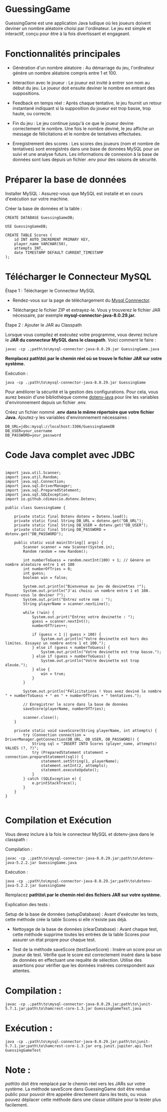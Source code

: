 # GuessingGame

GuessingGame est une application Java ludique où les joueurs doivent deviner un nombre aléatoire 
choisi par l'ordinateur. Le jeu est simple et interactif, conçu pour être à la fois divertissant 
et engageant.

# Fonctionnalités principales

- Génération d'un nombre aléatoire :
Au démarrage du jeu, l'ordinateur génère un nombre aléatoire compris entre 1 et 100.

- Interaction avec le joueur :
Le joueur est invité à entrer son nom au début du jeu.
Le joueur doit ensuite deviner le nombre en entrant des suppositions.

- Feedback en temps réel :
Après chaque tentative, le jeu fournit un retour instantané indiquant si la supposition du joueur est trop basse, trop haute, ou correcte.

- Fin du jeu :
Le jeu continue jusqu'à ce que le joueur devine correctement le nombre.
Une fois le nombre deviné, le jeu affiche un message de félicitations et le nombre de tentatives effectuées.

- Enregistrement des scores :
Les scores des joueurs (nom et nombre de tentatives) sont enregistrés dans une base de données MySQL pour un suivi et une analyse futurs.
Les informations de connexion à la base de données sont lues depuis un fichier .env pour des raisons de sécurité.



# Préparer la base de données

Installer MySQL : Assurez-vous que MySQL est installé et en cours d'exécution sur votre machine.

Créer la base de données et la table :

```
CREATE DATABASE GuessingGameDB;

USE GuessingGameDB;

CREATE TABLE Scores (
    id INT AUTO_INCREMENT PRIMARY KEY,
    player_name VARCHAR(50),
    attempts INT,
    date TIMESTAMP DEFAULT CURRENT_TIMESTAMP
);

```


# Télécharger le Connecteur MySQL

Étape 1 : Télécharger le Connecteur MySQL

- Rendez-vous sur la page de téléchargement du [Mysql Connnector]("https://dev.mysql.com/downloads/connector/j/").

- Téléchargez le fichier ZIP et extrayez-le. Vous y trouverez le fichier JAR nécessaire, par exemple **mysql-connector-java-8.0.29.jar.**

Étape 2 : Ajouter le JAR au Classpath

Lorsque vous compilez et exécutez votre programme, vous devrez inclure le **JAR du connecteur MySQL dans le classpath**. 
Voici comment le faire :

```
javac -cp .;path\to\mysql-connector-java-8.0.29.jar GuessingGame.java

```
**Remplacez path\to\ par le chemin réel où se trouve le fichier JAR sur votre système.**

Exécution :

```
java -cp .;path\to\mysql-connector-java-8.0.29.jar GuessingGame

```

Pour améliorer la sécurité et la gestion des configurations. 
Pour cela, vous aurez besoin d'une bibliothèque comme [dotenv-java]("https://github.com/cdimascio/dotenv-java") 
pour lire les variables d'environnement depuis un fichier .env.

Créez un fichier nommé **.env** **dans le même répertoire que votre fichier Java.** Ajoutez-y les variables d'environnement nécessaires :

```
DB_URL=jdbc:mysql://localhost:3306/GuessingGameDB
DB_USER=your_username
DB_PASSWORD=your_password

```
# Code Java complet avec JDBC

```

import java.util.Scanner;
import java.util.Random;
import java.sql.Connection;
import java.sql.DriverManager;
import java.sql.PreparedStatement;
import java.sql.SQLException;
import io.github.cdimascio.dotenv.Dotenv;

public class GuessingGame {

    private static final Dotenv dotenv = Dotenv.load();
    private static final String DB_URL = dotenv.get("DB_URL");
    private static final String DB_USER = dotenv.get("DB_USER");
    private static final String DB_PASSWORD = dotenv.get("DB_PASSWORD");

    public static void main(String[] args) {
        Scanner scanner = new Scanner(System.in);
        Random random = new Random();

        int numberToGuess = random.nextInt(100) + 1; // Génère un nombre aléatoire entre 1 et 100
        int numberOfTries = 0;
        int guess;
        boolean win = false;

        System.out.println("Bienvenue au jeu de devinettes !");
        System.out.println("J'ai choisi un nombre entre 1 et 100. Pouvez-vous le deviner ?");
        System.out.print("Entrez votre nom : ");
        String playerName = scanner.nextLine();

        while (!win) {
            System.out.print("Entrez votre devinette : ");
            guess = scanner.nextInt();
            numberOfTries++;

            if (guess < 1 || guess > 100) {
                System.out.println("Votre devinette est hors des limites. Essayez un nombre entre 1 et 100.");
            } else if (guess < numberToGuess) {
                System.out.println("Votre devinette est trop basse.");
            } else if (guess > numberToGuess) {
                System.out.println("Votre devinette est trop élevée.");
            } else {
                win = true;
            }
        }

        System.out.println("Félicitations ! Vous avez deviné le nombre " + numberToGuess + " en " + numberOfTries + " tentatives.");

        // Enregistrer le score dans la base de données
        saveScore(playerName, numberOfTries);

        scanner.close();
    }

    private static void saveScore(String playerName, int attempts) {
        try (Connection connection = DriverManager.getConnection(DB_URL, DB_USER, DB_PASSWORD)) {
            String sql = "INSERT INTO Scores (player_name, attempts) VALUES (?, ?)";
            try (PreparedStatement statement = connection.prepareStatement(sql)) {
                statement.setString(1, playerName);
                statement.setInt(2, attempts);
                statement.executeUpdate();
            }
        } catch (SQLException e) {
            e.printStackTrace();
        }
    }
}


```
# Compilation et Exécution
Vous devez inclure à la fois le connecteur MySQL et dotenv-java dans le classpath :

Compilation :

```
javac -cp .;path\to\mysql-connector-java-8.0.29.jar;path\to\dotenv-java-5.2.2.jar GuessingGame.java

```

Exécution :

```
java -cp .;path\to\mysql-connector-java-8.0.29.jar;path\to\dotenv-java-5.2.2.jar GuessingGame

```

Remplacez **path\to\ par le chemin réel des fichiers JAR sur votre système.**


Explication des tests :

Setup de la base de données (setupDatabase) :
Avant d'exécuter les tests, cette méthode crée la table Scores si elle n'existe pas déjà.

- Nettoyage de la base de données (clearDatabase) :
Avant chaque test, cette méthode supprime toutes les entrées de la table Scores pour assurer un état propre pour chaque test.

- Test de la méthode saveScore (testSaveScore) :
Insère un score pour un joueur de test.
Vérifie que le score est correctement inséré dans la base de données en effectuant une requête de sélection.
Utilise des assertions pour vérifier que les données insérées correspondent aux attentes.  

# Compilation :

```
javac -cp .;path\to\mysql-connector-java-8.0.29.jar;path\to\junit-5.7.1.jar;path\to\hamcrest-core-1.3.jar GuessingGameTest.java

```
# Exécution :

```
java -cp .;path\to\mysql-connector-java-8.0.29.jar;path\to\junit-5.7.1.jar;path\to\hamcrest-core-1.3.jar org.junit.jupiter.api.Test GuessingGameTest

```

# Note :

*path\to* doit être remplacé par le chemin réel vers les JARs sur votre système.
La méthode saveScore dans GuessingGame doit être rendue public pour pouvoir être appelée directement dans les tests, ou vous pouvez déplacer cette méthode dans une classe utilitaire pour la tester plus facilement.